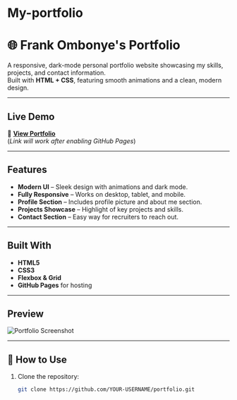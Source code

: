 # My-portfolio
# 🌐 Frank Ombonye's Portfolio

A responsive, dark-mode personal portfolio website showcasing my skills, projects, and contact information.  
Built with **HTML + CSS**, featuring smooth animations and a clean, modern design.

---

## Live Demo
🔗 **[View Portfolio](https://frankombonye.github.io/portfolio/)**  
(*Link will work after enabling GitHub Pages*)

---

##  Features
-  **Modern UI** – Sleek design with animations and dark mode.
-  **Fully Responsive** – Works on desktop, tablet, and mobile.
-  **Profile Section** – Includes profile picture and about me section.
-  **Projects Showcase** – Highlight of key projects and skills.
-  **Contact Section** – Easy way for recruiters to reach out.

---

## Built With
- **HTML5**
- **CSS3**
- **Flexbox & Grid**
- **GitHub Pages** for hosting

---

## Preview
![Portfolio Screenshot](screenshot.png)

---

## 📝 How to Use
1. Clone the repository:
   ```bash
   git clone https://github.com/YOUR-USERNAME/portfolio.git
